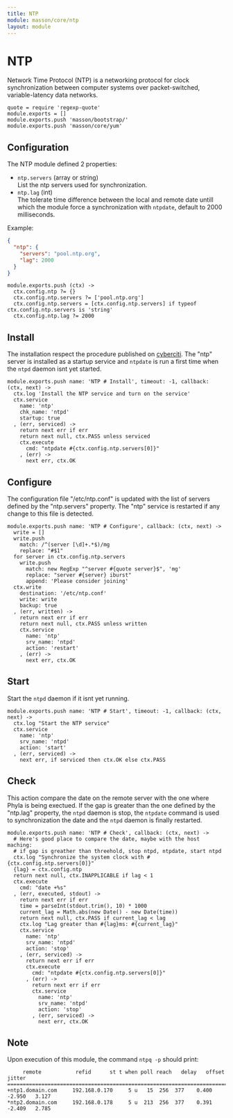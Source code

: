 ```yaml
---
title: NTP
module: masson/core/ntp
layout: module
---
```


# NTP

Network Time Protocol (NTP) is a networking protocol for clock synchronization 
between computer systems over packet-switched, variable-latency data networks.

    quote = require 'regexp-quote'
    module.exports = []
    module.exports.push 'masson/bootstrap/'
    module.exports.push 'masson/core/yum'

## Configuration

The NTP module defined 2 properties:   

*   `ntp.servers` (array or string)   
    List the ntp servers used for synchronization.   
*   `ntp.lag` (int)   
    The tolerate time difference between the local and remote date untill which 
    the module force a synchronization with `ntpdate`, default to 2000 
    milliseconds.   


Example:

```json
{
  "ntp": {
    "servers": "pool.ntp.org",
    "lag": 2000
  }
}
```

    module.exports.push (ctx) ->
      ctx.config.ntp ?= {}
      ctx.config.ntp.servers ?= ['pool.ntp.org']
      ctx.config.ntp.servers = [ctx.config.ntp.servers] if typeof ctx.config.ntp.servers is 'string'
      ctx.config.ntp.lag ?= 2000


## Install

The installation respect the procedure published on [cyberciti][cyberciti]. The
"ntp" server is installed as a startup service and `ntpdate` is run a first 
time when the `ntpd` daemon isnt yet started.

    module.exports.push name: 'NTP # Install', timeout: -1, callback: (ctx, next) -> 
      ctx.log 'Install the NTP service and turn on the service'
      ctx.service
        name: 'ntp'
        chk_name: 'ntpd'
        startup: true
      , (err, serviced) ->
        return next err if err
        return next null, ctx.PASS unless serviced
        ctx.execute
          cmd: "ntpdate #{ctx.config.ntp.servers[0]}"
        , (err) ->
          next err, ctx.OK

## Configure

The configuration file "/etc/ntp.conf" is updated with the list of servers 
defined by the "ntp.servers" property. The "ntp" service is restarted if any
change to this file is detected.

    module.exports.push name: 'NTP # Configure', callback: (ctx, next) ->
      write = []
      write.push
        match: /^(server [\d]+.*$)/mg
        replace: "#$1"
      for server in ctx.config.ntp.servers
        write.push
          match: new RegExp "^server #{quote server}$", 'mg'
          replace: "server #{server} iburst"
          append: 'Please consider joining'
      ctx.write
        destination: '/etc/ntp.conf'
        write: write
        backup: true
      , (err, written) ->
        return next err if err
        return next null, ctx.PASS unless written
        ctx.service
          name: 'ntp'
          srv_name: 'ntpd'
          action: 'restart'
        , (err) ->
          next err, ctx.OK

## Start

Start the `ntpd` daemon if it isnt yet running.

    module.exports.push name: 'NTP # Start', timeout: -1, callback: (ctx, next) -> 
      ctx.log "Start the NTP service"
      ctx.service
        name: 'ntp'
        srv_name: 'ntpd'
        action: 'start'
      , (err, serviced) ->
        next err, if serviced then ctx.OK else ctx.PASS

## Check

This action compare the date on the remote server with the one where Phyla is
being exectued. If the gap is greater than the one defined by the "ntp.lag"
property, the `ntpd` daemon is stop, the `ntpdate` command is used to 
synchronization the date and the `ntpd` daemon is finally restarted.

    module.exports.push name: 'NTP # Check', callback: (ctx, next) ->
      # Here's good place to compare the date, maybe with the host maching:
      # if gap is greather than threehold, stop ntpd, ntpdate, start ntpd
      ctx.log "Synchronize the system clock with #{ctx.config.ntp.servers[0]}"
      {lag} = ctx.config.ntp
      return next null, ctx.INAPPLICABLE if lag < 1
      ctx.execute
        cmd: "date +%s"
      , (err, executed, stdout) ->
        return next err if err
        time = parseInt(stdout.trim(), 10) * 1000
        current_lag = Math.abs(new Date() - new Date(time))
        return next null, ctx.PASS if current_lag < lag
        ctx.log "Lag greater than #{lag}ms: #{current_lag}"
        ctx.service
          name: 'ntp'
          srv_name: 'ntpd'
          action: 'stop'
        , (err, serviced) ->
          return next err if err
          ctx.execute
            cmd: "ntpdate #{ctx.config.ntp.servers[0]}"
          , (err) ->
            return next err if err
            ctx.service
              name: 'ntp'
              srv_name: 'ntpd'
              action: 'stop'
            , (err, serviced) ->
              next err, ctx.OK

## Note

Upon execution of this module, the command `ntpq -p` should print:

```
     remote           refid      st t when poll reach   delay   offset  jitter
==============================================================================
+ntp1.domain.com     192.168.0.170     5 u   15  256  377    0.400   -2.950   3.127
*ntp2.domain.com     192.168.0.178     5 u  213  256  377    0.391   -2.409   2.785
```

[cyberciti]: http://www.cyberciti.biz/faq/howto-install-ntp-to-synchronize-server-clock/

